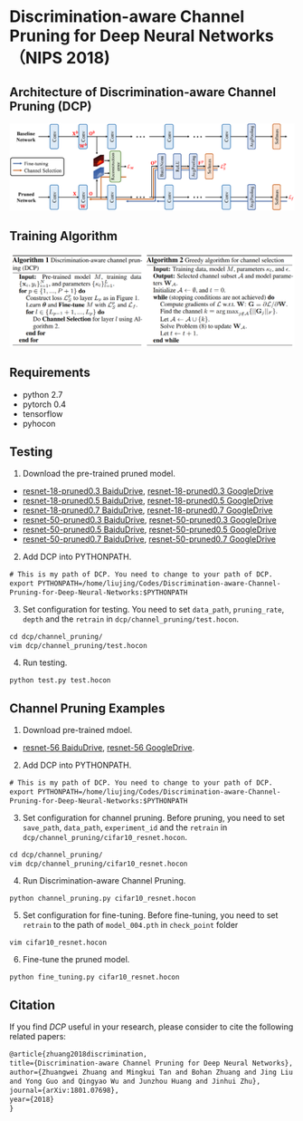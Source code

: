 # Discrimination-aware Channel Pruning for Deep Neural Networks （NIPS 2018)

## Architecture of Discrimination-aware Channel Pruning (DCP)

![Architecture of DCP](./imgs/supervised_pruning_framework_v12.png)

## Training Algorithm

![Algorithm](./imgs/algorithm.png)

## Requirements

* python 2.7
* pytorch 0.4
* tensorflow
* pyhocon

## Testing

1. Download the pre-trained pruned model.
* [resnet-18-pruned0.3 BaiduDrive](https://pan.baidu.com/s/1V-kI0k8KGGEBuC4vukabMA), [resnet-18-pruned0.3 GoogleDrive](https://drive.google.com/open?id=1qWGi8wA60Ism6IhcEHjcYqmWyX5Rg1vK)
* [resnet-18-pruned0.5 BaiduDrive](https://pan.baidu.com/s/1KsHTmKwljbS-Y9C4iOX37w), [resnet-18-pruned0.5 GoogleDrive](https://drive.google.com/open?id=1cmDdi6y9MCEw3OmbDZpQPsnE0mRQIH8W)
* [resnet-18-pruned0.7 BaiduDrive](https://pan.baidu.com/s/1BOEfGxeH_9MGS7TT--h8cQ), [resnet-18-pruned0.7 GoogleDrive](https://drive.google.com/open?id=1jEMginHmPjPEJK9TzuGnGPI4NdFKVKJN)
* [resnet-50-pruned0.3 BaiduDrive](https://pan.baidu.com/s/1u4Vz5910F6ibH_J-wSnfqg), [resnet-50-pruned0.3 GoogleDrive](https://drive.google.com/file/d/185s4qod1ts813rLHwMIciB47KiSTxQrZ/view)
* [resnet-50-pruned0.5 BaiduDrive](https://pan.baidu.com/s/186x0KWe4jzhBqap7oMqbFA), [resnet-50-pruned0.5 GoogleDrive](https://drive.google.com/file/d/1uv8ACOmFzSDRWpW1T1qu5Psu46MB7WUt/view)
* [resnet-50-pruned0.7 BaiduDrive](https://pan.baidu.com/s/1-O0xuzDtPK8iZJDBe_m81g), [resnet-50-pruned0.7 GoogleDrive](https://drive.google.com/open?id=1gdS3IfTCWzF8TcVaUcN_M5ENe_AIOYN3)

2. Add DCP into PYTHONPATH.
```Shell
# This is my path of DCP. You need to change to your path of DCP.
export PYTHONPATH=/home/liujing/Codes/Discrimination-aware-Channel-Pruning-for-Deep-Neural-Networks:$PYTHONPATH
```

3. Set configuration for testing.
You need to set `data_path`, `pruning_rate`, `depth` and the `retrain` in `dcp/channel_pruning/test.hocon`.

```Shell
cd dcp/channel_pruning/
vim dcp/channel_pruning/test.hocon
```

4. Run testing.
```Shell
python test.py test.hocon
```

## Channel Pruning Examples

1. Download pre-trained mdoel.
* [resnet-56 BaiduDrive](https://pan.baidu.com/s/1HFXzHNHFDa57RlVk2W71Aw), [resnet-56 GoogleDrive](https://drive.google.com/open?id=1nCIqcSkFdErtmgNUfwW2RDN6EUlFfTfa).

2. Add DCP into PYTHONPATH.
```Shell
# This is my path of DCP. You need to change to your path of DCP.
export PYTHONPATH=/home/liujing/Codes/Discrimination-aware-Channel-Pruning-for-Deep-Neural-Networks:$PYTHONPATH
```

3. Set configuration for channel pruning.
Before pruning, you need to set `save_path`, `data_path`, `experiment_id` and the `retrain` in `dcp/channel_pruning/cifar10_resnet.hocon`.

```Shell
cd dcp/channel_pruning/
vim dcp/channel_pruning/cifar10_resnet.hocon
```

4. Run Discrimination-aware Channel Pruning.
```Shell
python channel_pruning.py cifar10_resnet.hocon
```

5. Set configuration for fine-tuning.
Before fine-tuning, you need to set `retrain` to the path of `model_004.pth` in `check_point` folder
```Shell
vim cifar10_resnet.hocon
```

6. Fine-tune the pruned model.
```Shell
python fine_tuning.py cifar10_resnet.hocon
```

## Citation
If you find *DCP* useful in your research, please consider to cite the following related papers:
```
@article{zhuang2018discrimination,
title={Discrimination-aware Channel Pruning for Deep Neural Networks},
author={Zhuangwei Zhuang and Mingkui Tan and Bohan Zhuang and Jing Liu and Yong Guo and Qingyao Wu and Junzhou Huang and Jinhui Zhu},
journal={arXiv:1801.07698},
year={2018}
}
```